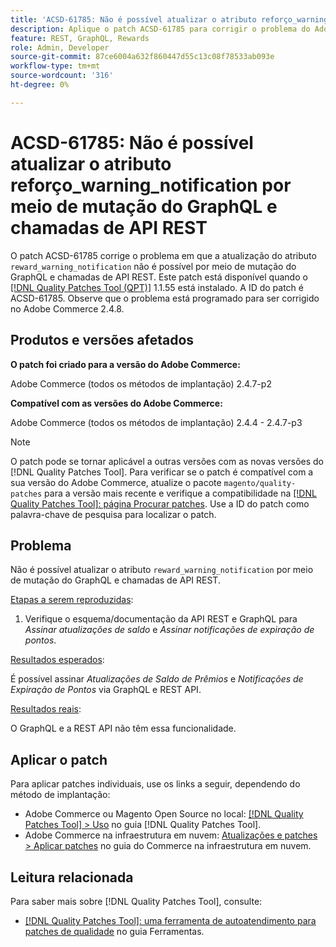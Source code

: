 ```yaml
---
title: 'ACSD-61785: Não é possível atualizar o atributo reforço_warning_notification por meio de mutação do GraphQL e chamadas de API REST'
description: Aplique o patch ACSD-61785 para corrigir o problema do Adobe Commerce em que a atualização do atributo "recompensa_aviso_notificação" não é possível por meio de mutação do GraphQL e chamadas de API REST.
feature: REST, GraphQL, Rewards
role: Admin, Developer
source-git-commit: 87ce6004a632f860447d55c13c08f78533ab093e
workflow-type: tm+mt
source-wordcount: '316'
ht-degree: 0%

---
```


# ACSD-61785: Não é possível atualizar o atributo reforço_warning_notification por meio de mutação do GraphQL e chamadas de API REST

O patch ACSD-61785 corrige o problema em que a atualização do atributo `reward_warning_notification` não é possível por meio de mutação do GraphQL e chamadas de API REST. Este patch está disponível quando o [[!DNL Quality Patches Tool (QPT)]](/help/tools/quality-patches-tool/quality-patches-tool-to-self-serve-quality-patches.md) 1.1.55 está instalado. A ID do patch é ACSD-61785. Observe que o problema está programado para ser corrigido no Adobe Commerce 2.4.8.

## Produtos e versões afetados

**O patch foi criado para a versão do Adobe Commerce:**

Adobe Commerce (todos os métodos de implantação) 2.4.7-p2

**Compatível com as versões do Adobe Commerce:**

Adobe Commerce (todos os métodos de implantação) 2.4.4 - 2.4.7-p3

>[!NOTE]
>
>O patch pode se tornar aplicável a outras versões com as novas versões do [!DNL Quality Patches Tool]. Para verificar se o patch é compatível com a sua versão do Adobe Commerce, atualize o pacote `magento/quality-patches` para a versão mais recente e verifique a compatibilidade na [[!DNL Quality Patches Tool]: página Procurar patches](https://experienceleague.adobe.com/tools/commerce-quality-patches/index.html?lang=pt-BR). Use a ID do patch como palavra-chave de pesquisa para localizar o patch.

## Problema

Não é possível atualizar o atributo `reward_warning_notification` por meio de mutação do GraphQL e chamadas de API REST.

<u>Etapas a serem reproduzidas</u>:

1. Verifique o esquema/documentação da API REST e GraphQL para *Assinar atualizações de saldo* e *Assinar notificações de expiração de pontos*.

<u>Resultados esperados</u>:

É possível assinar *Atualizações de Saldo de Prêmios* e *Notificações de Expiração de Pontos* via GraphQL e REST API.

<u>Resultados reais</u>:

O GraphQL e a REST API não têm essa funcionalidade.

## Aplicar o patch

Para aplicar patches individuais, use os links a seguir, dependendo do método de implantação:

* Adobe Commerce ou Magento Open Source no local: [[!DNL Quality Patches Tool] > Uso](/help/tools/quality-patches-tool/usage.md) no guia [!DNL Quality Patches Tool].
* Adobe Commerce na infraestrutura em nuvem: [Atualizações e patches > Aplicar patches](https://experienceleague.adobe.com/docs/commerce-cloud-service/user-guide/develop/upgrade/apply-patches.html?lang=pt-BR) no guia do Commerce na infraestrutura em nuvem.

## Leitura relacionada

Para saber mais sobre [!DNL Quality Patches Tool], consulte:

* [[!DNL Quality Patches Tool]: uma ferramenta de autoatendimento para patches de qualidade](/help/tools/quality-patches-tool/quality-patches-tool-to-self-serve-quality-patches.md) no guia Ferramentas.
